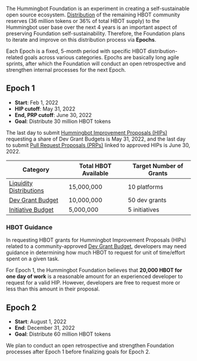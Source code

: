 The Hummingbot Foundation is an experiment in creating a self-sustainable open source ecosystem. [Distribution](/hbot/#community-distributions) of the remaining HBOT community reserves (36 million tokens or 36% of total HBOT supply) to the Hummingbot user base over the next 4 years is an important aspect of preserving Foundation self-sustainability. Therefore, the Foundation plans to iterate and improve on this distribution process via **Epochs**. 

Each Epoch is a fixed, 5-month period with specific HBOT distribution-related goals across various categories. Epochs are basically long agile sprints, after which the Foundation will conduct an open retrospective and strengthen internal processes for the next Epoch.

## Epoch 1

- **Start**: Feb 1, 2022
- **HIP cutoff**: May 31, 2022
- **End, PRP cutoff**: June 30, 2022
- **Goal**: Distribute 30 million HBOT tokens

The last day to submit [Hummingbot Improvement Proposals (HIPs)](/governance/proposals/hip/) requesting a share of Dev Grant Budgets is May 31, 2022, and the last day to submit [Pull Request Proposals (PRPs)](/governance/proposals/prp/) linked to approved HIPs is June 30, 2022.

| Category                                                                      | Total HBOT Available      | Target Number of Grants |
| ------------------------------------------------------------------------------| ------------------------- | ----------------------- |
| [Liquidity Distributions](/governance/proposals/hgp/#liquidity-distributions-ld) | 15,000,000                | 10 platforms             |
| [Dev Grant Budget](/governance/proposals/hgp/#dev-grant-budget-dg)               | 10,000,000                | 50 dev grants           |
| [Initiative Budget](/governance/proposals/hgp/#initiative-budget-ib)     | 5,000,000                 | 5 initiatives           |

### HBOT Guidance

In requesting HBOT grants for Hummingbot Improvement Proposals (HIPs) related to a community-approved [Dev Grant Budget](/governance/proposals/hgp/#dev-grant-budget-dg), developers may need guidance in determining how much HBOT to request for unit of time/effort spent on a given task.

For Epoch 1, the Hummingbot Foundation believes that **20,000 HBOT for one day of work** is a reasonable amount for an experienced developer to request for a valid HIP. However, developers are free to request more or less than this amount in their proposal.

## Epoch 2

- **Start**: August 1, 2022
- **End**: December 31, 2022
- **Goal**: Distribute 60 million HBOT tokens

We plan to conduct an open retrospective and strengthen Foundation processes after Epoch 1 before finalizing goals for Epoch 2.